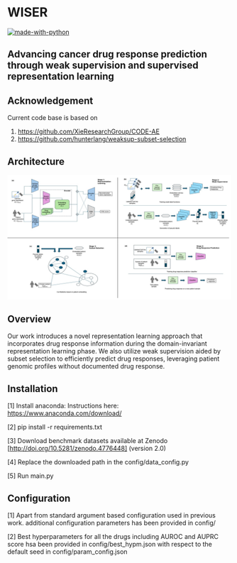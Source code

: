 # WISER
[![made-with-python](https://img.shields.io/badge/Made%20with-Python3-1f425f.svg?color=purple)](https://www.python.org/)
## Advancing cancer drug response prediction through weak supervision and supervised representation learning
## Acknowledgement
Current code base is based on 
1. https://github.com/XieResearchGroup/CODE-AE
2. https://github.com/hunterlang/weaksup-subset-selection  
## Architecture
![architecture](./images/arch.png?raw=true)
## Overview 
Our work introduces a novel representation learning approach that incorporates drug response information during the domain-invariant representation learning phase. We also utilize weak supervision aided by subset selection to efficiently predict drug responses, leveraging patient genomic profiles without documented drug response.
## Installation
[1] Install anaconda:
Instructions here: https://www.anaconda.com/download/

[2] pip install -r requirements.txt

[3] Download benchmark datasets available at Zenodo [http://doi.org/10.5281/zenodo.4776448]   (version 2.0)

[4] Replace the downloaded path in the config/data_config.py

[5] Run main.py

## Configuration
[1] Apart from standard argument based configuration used in previous work. additional configuration parameters has been provided in config/

[2] Best hyperparameters for all the drugs including AUROC and AUPRC score hsa been provided in config/best_hypm.json with respect to the default seed in config/param_config.json
